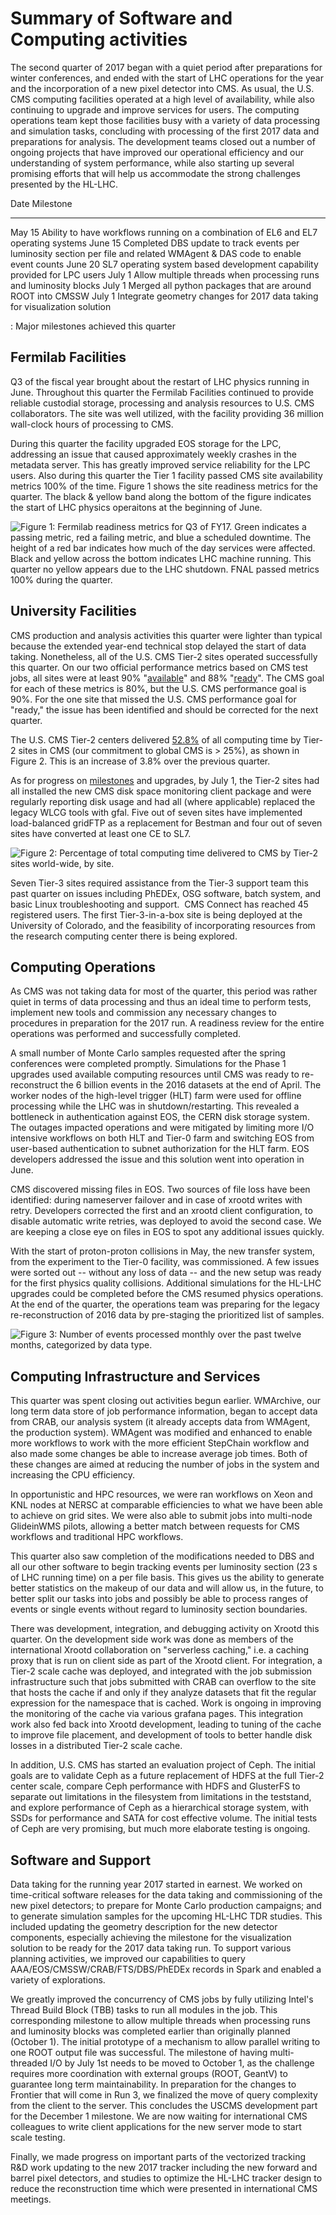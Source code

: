 # Summary of Software and Computing activities

The second quarter of 2017 began with a quiet period after preparations for winter conferences, and ended with the start of LHC operations for the year and the incorporation of a new pixel detector into CMS.  As usual, the U.S. CMS computing facilities operated at a high level of availability, while also continuing to upgrade and improve services for users.  The computing operations team kept those facilities busy with a variety of data processing and simulation tasks, concluding with processing of the first 2017 data and preparations for analysis.  The development teams closed out a number of ongoing projects that have improved our operational efficiency and our understanding of system performance, while also starting up several promising efforts that will help us accommodate the strong challenges presented by the HL-LHC.

Date               Milestone
----------------   ----------------------------------------------------
May 15             Ability to have workflows running on a combination of EL6 and EL7 operating systems
June 15            Completed DBS update to track events per luminosity section per file and related WMAgent & DAS code to enable event counts
June 20            SL7 operating system based development capability provided for LPC users
July 1             Allow multiple threads when processing runs and luminosity blocks
July 1             Merged all python packages that are around ROOT into CMSSW
July 1             Integrate geometry changes for 2017 data taking for visualization solution

  : Major milestones achieved this quarter

## Fermilab Facilities

Q3 of the fiscal year brought about the restart of LHC physics running in June.  Throughout this quarter the Fermilab Facilities continued to provide reliable custodial storage, processing and analysis resources to U.S. CMS collaborators.  The site was well utilized, with the facility providing 36 million wall-clock hours of processing to CMS.

During this quarter the facility upgraded EOS storage for the LPC, addressing an issue that caused approximately weekly crashes in the metadata server.  This has greatly improved service reliability for the LPC users.  Also during this quarter the Tier 1 facility passed CMS site availability metrics 100% of the time.   Figure 1 shows the site readiness metrics for the quarter.  The black & yellow band along the bottom of the figure indicates the start of LHC physics operaitons at the beginning of June.

![Figure 1:  Fermilab readiness metrics for Q3 of FY17.  Green indicates a passing metric, red a failing metric, and blue a scheduled downtime.  The height of a red bar indicates how much of the day services were affected.  Black and yellow across the bottom indicates LHC machine running.  This quarter no yellow appears due to the LHC shutdown.  FNAL passed metrics 100% during the quarter.](figures/image1.png)

## University Facilities

CMS production and analysis activities this quarter were lighter than typical because the extended year-end technical stop delayed the start of data taking.  Nonetheless, all of the U.S. CMS Tier-2 sites operated successfully this quarter. On our two official performance metrics based on CMS test jobs, all sites were at least 90%
"[available](https://www.google.com/url?q=http://wlcg-sam-cms.cern.ch/templates/ember/%23/historicalsmry/heatMap?end_time%3D2017%252F07%252F01%252000%253A00%26granularity%3DDaily%26profile%3DCMS_CRITICAL_FULL%26site%3DT2_US_Caltech%252CT2_US_Florida%252CT2_US_MIT%252CT2_US_Nebraska%252CT2_US_Purdue%252CT2_US_UCSD%252CT2_US_Wisconsin%26start_time%3D2017%252F04%252F01%252000%253A00%26time%3Dmanual%26type%3DAvailability%2520Ranking%2520Plot&sa=D&ust=1501260249324000&usg=AFQjCNEXRv6GE8BJfVoT6TO2obkO3WEFyQ)"
and 88%
"[ready](https://www.google.com/url?q=http://dashb-ssb.cern.ch/dashboard/request.py/sitereadinessrank?columnid%3D45%26view%3DSite%2520Readiness%23time%3Dcustom%26start_date%3D2017-04-01%26end_date%3D2017-07-01%26sites%3Dmultiple%26timebins%3Dfalse%26nodata%3Dfalse%26binsselect%3Ddefault%26clouds%3Dall%26site%3DT2_US_Caltech,T2_US_Florida,T2_US_MIT,T2_US_Nebraska,T2_US_Purdue,T2_US_UCSD,T2_US_Wisconsin&sa=D&ust=1501260249325000&usg=AFQjCNGx-d3ShRnIAnu01V70Pv_yJihCQA)".
The CMS goal for each of these metrics is 80%, but the U.S. CMS
performance goal is 90%. For the one site that missed the U.S. CMS
performance goal for "ready," the issue has been identified and should
be corrected for the next quarter.

The U.S. CMS Tier-2 centers delivered
[52.8%](https://www.google.com/url?q=http://dashb-cms-jobsmry.cern.ch/dashboard/request.py/consumptions_individual?sites%3DT2_AT_Vienna%26sites%3DT2_BE_IIHE%26sites%3DT2_BE_UCL%26sites%3DT2_BR_SPRACE%26sites%3DT2_BR_UERJ%26sites%3DT2_CH_CSCS%26sites%3DT2_CN_Beijing%26sites%3DT2_DE_DESY%26sites%3DT2_DE_DESY_Test%26sites%3DT2_DE_RWTH%26sites%3DT2_EE_Estonia%26sites%3DT2_EE_Estonia_Test%26sites%3DT2_ES_CIEMAT%26sites%3DT2_ES_IFCA%26sites%3DT2_FI_HIP%26sites%3DT2_FI_HIP_Test%26sites%3DT2_FR_CCIN2P3%26sites%3DT2_FR_GRIF_IRFU%26sites%3DT2_FR_GRIF_LLR%26sites%3DT2_FR_IPHC%26sites%3DT2_GR_Ioannina%26sites%3DT2_HU_Budapest%26sites%3DT2_IN_TIFR%26sites%3DT2_IT_Bari%26sites%3DT2_IT_Legnaro%26sites%3DT2_IT_LegnaroTest%26sites%3DT2_IT_Pisa%26sites%3DT2_IT_Rome%26sites%3DT2_KR_KNU%26sites%3DT2_MY_UPM_BIRUNI%26sites%3DT2_PK_NCP%26sites%3DT2_PL_Swierk%26sites%3DT2_PL_Warsaw%26sites%3DT2_PT_NCG_Lisbon%26sites%3DT2_RU_IHEP%26sites%3DT2_RU_INR%26sites%3DT2_RU_ITEP%26sites%3DT2_RU_JINR%26sites%3DT2_RU_PNPI%26sites%3DT2_RU_RRC_KI%26sites%3DT2_RU_SINP%26sites%3DT2_TH_CUNSTDA%26sites%3DT2_TR_METU%26sites%3DT2_UA_KIPT%26sites%3DT2_UK_London_Brunel%26sites%3DT2_UK_London_BrunelTest%26sites%3DT2_UK_London_IC%26sites%3DT2_UK_SGrid_Bristol%26sites%3DT2_UK_SGrid_RALPP%26sites%3DT2_US_Caltech%26sites%3DT2_US_Florida%26sites%3DT2_US_MIT%26sites%3DT2_US_Nebraska%26sites%3DT2_US_Purdue%26sites%3DT2_US_UCSD%26sites%3DT2_US_Vanderbilt%26sites%3DT2_US_Wisconsin%26sitesSort%3D2%26start%3D2017-04-01%26end%3D2017-07-01%26timeRange%3Ddaily%26granularity%3DMonthly%26generic%3D0%26sortBy%3D0%26series%3DAll%26type%3Dewa&sa=D&ust=1501260249326000&usg=AFQjCNGSkVXrdpMUNGez4fr__aijurYhuQ)
of all computing time by Tier-2 sites in CMS (our commitment to global CMS is &gt; 25%), as shown in Figure 2. This is an increase of 3.8% over the previous quarter.

As for progress on
[milestones](https://www.google.com/url?q=https://twiki.cern.ch/twiki/bin/view/CMSPublic/USCMSTier2Upgrades%232017_Upgrades_and_Milestones_dra&sa=D&ust=1501260249327000&usg=AFQjCNHf_u5WJ1hSRQ8dkir3mrncRT8kcA)
and upgrades, by July 1, the Tier-2 sites had all installed the new CMS disk space monitoring client package and were regularly reporting disk usage and had all (where applicable) replaced the legacy WLCG tools with gfal.  Five out of seven sites have implemented load-balanced gridFTP as a replacement for Bestman and four out of seven sites have converted at least one CE to SL7.

![Figure 2: Percentage of total computing time delivered to CMS by Tier-2
sites world-wide, by site.](figures/image2.png)

Seven Tier-3 sites required assistance from the Tier-3 support team this past quarter on issues including PhEDEx, OSG software, batch system, and basic Linux troubleshooting and support.  CMS Connect has reached 45 registered users. The first Tier-3-in-a-box site is being deployed at the University of Colorado, and the feasibility of incorporating resources from the research computing center there is being explored.

## Computing Operations

As CMS was not taking data for most of the quarter, this period was rather quiet in terms of data processing and thus an ideal time to perform tests, implement new tools and commission any necessary changes to procedures in preparation for the 2017 run.  A readiness review for the entire operations was performed and successfully completed.

A small number of Monte Carlo samples requested after the spring conferences were completed promptly. Simulations for the Phase 1 upgrades used available computing resources until CMS was ready to re-reconstruct the 6 billion events in the 2016 datasets at the end of April. The worker nodes of the high-level trigger (HLT) farm  were used for offline processing while the LHC was in shutdown/restarting. This revealed a bottleneck in authentication against EOS, the CERN disk storage system. The outages impacted operations and were mitigated by limiting more I/O intensive workflows on both HLT and Tier-0 farm and switching EOS from user-based authentication to subnet authorization for the HLT farm. EOS developers addressed the issue and this solution went into operation in June.

CMS discovered missing files in EOS. Two sources of file loss have been identified: during nameserver failover and in case of xrootd writes with retry. Developers corrected the first and an xrootd client configuration, to disable automatic write retries, was deployed to avoid the second case. We are keeping a close eye on files in EOS to spot any additional issues quickly.

With the start of proton-proton collisions in May, the new transfer system, from the experiment to the Tier-0 facility, was commissioned. A few issues were sorted out -- without any loss of data -- and the new setup was ready for the first physics quality collisions. Additional simulations for the HL-LHC upgrades could be completed before the CMS resumed physics operations. At the end of the quarter, the operations team was preparing for the legacy re-reconstruction of 2016 data by pre-staging the prioritized list of samples.

![Figure 3: Number of events processed monthly over the past twelve months, categorized by data type.  ](figures/image3.png)

## Computing Infrastructure and Services

This quarter was spent closing out activities begun earlier. WMArchive, our long term data store of job performance information, began to accept data from CRAB, our analysis system (it already accepts data from WMAgent, the production system). WMAgent was modified and enhanced to enable more workflows to work with the more efficient StepChain workflow and also made some changes be able to increase average job times. Both of these changes are aimed at reducing the number of jobs in the system and increasing the CPU efficiency.

In opportunistic and HPC resources, we were ran workflows on Xeon and KNL nodes at NERSC at comparable efficiencies to what we have been able to achieve on grid sites. We were also able to submit jobs into multi-node GlideinWMS pilots, allowing a better match between requests for CMS workflows and traditional HPC workflows.

This quarter also saw completion of the modifications needed to DBS and all our other software to begin tracking events per luminosity section (23 s of LHC running time) on a per file basis. This gives us the ability to generate better statistics on the makeup of our data and will allow us, in the future, to better split our tasks into jobs and possibly be able to process ranges of events or single events without regard to luminosity section boundaries.

There was development, integration, and debugging activity on Xrootd this quarter. On the development side work was done as members of the international Xrootd collaboration on "serverless caching," i.e. a caching proxy that is run on client side as part of the Xrootd client. For integration, a Tier-2 scale cache was deployed, and integrated with the job submission infrastructure such that jobs submitted with CRAB can overflow to the site that hosts the cache if and only if they analyze datasets that fit the regular expression for the namespace that is cached.  Work is ongoing in improving the monitoring of the cache via various grafana pages. This integration work also fed back into Xrootd development, leading to tuning of the cache to improve file placement, and development of tools to better handle disk losses in a distributed Tier-2 scale cache.

In addition, U.S. CMS has started an evaluation project of Ceph. The initial goals are to validate Ceph as a future replacement of HDFS at the full Tier-2 center scale, compare Ceph performance with HDFS and GlusterFS to separate out limitations in the filesystem from limitations in the teststand, and explore performance of Ceph as a hierarchical storage system, with SSDs for performance and SATA for cost effective volume.  The initial tests of Ceph are very promising, but much more elaborate testing is ongoing.

## Software and Support

Data taking for the running year 2017 started in earnest.  We worked on time-critical software releases for the data taking and commissioning of the new pixel detectors; to prepare for Monte Carlo production campaigns; and to generate simulation samples for the upcoming HL-LHC TDR studies. This included updating the geometry description for the new detector components, especially achieving the milestone for the visualization solution to be ready for the 2017 data taking run. To support various planning activities, we improved our capabilities to query AAA/EOS/CMSSW/CRAB/FTS/DBS/PhEDEx records in Spark and enabled a variety of explorations.

We greatly improved the concurrency of CMS jobs by fully utilizing Intel's Thread Build Block (TBB) tasks to run all modules in the job. This corresponding milestone to allow multiple threads when processing runs and luminosity blocks was completed earlier than originally planned (October 1).  The initial prototype of a mechanism to allow parallel writing to one ROOT output file was successful. The milestone of having multi-threaded I/O by July 1st needs to be moved to October 1, as the challenge requires more coordination with external groups (ROOT, GeantV) to guarantee long term maintainability.  In preparation for the changes to Frontier that will come in Run 3, we finalized the move of query complexity from the client to the server. This concludes the USCMS development part for the December 1 milestone. We are now waiting for international CMS colleagues to write client applications for the new server mode to start scale testing.

Finally, we made progress on important parts of the vectorized tracking R&D work updating to the new 2017 tracker including the new forward and barrel pixel detectors, and studies to optimize the HL-LHC tracker design to reduce the reconstruction time which were presented in international CMS meetings.

